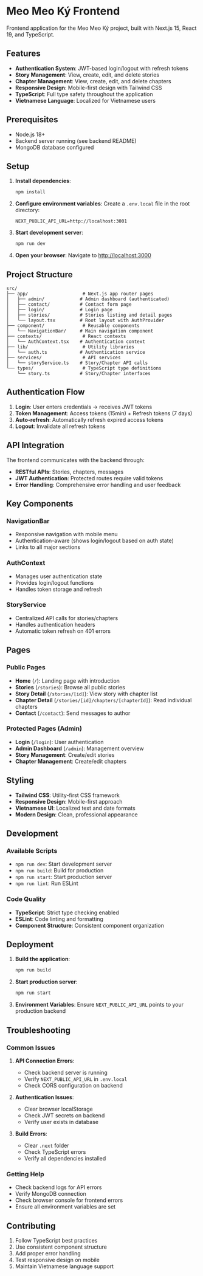 # Meo Meo Ký Frontend

Frontend application for the Meo Meo Ký project, built with Next.js 15, React 19, and TypeScript.

## Features

- **Authentication System**: JWT-based login/logout with refresh tokens
- **Story Management**: View, create, edit, and delete stories
- **Chapter Management**: View, create, edit, and delete chapters
- **Responsive Design**: Mobile-first design with Tailwind CSS
- **TypeScript**: Full type safety throughout the application
- **Vietnamese Language**: Localized for Vietnamese users

## Prerequisites

- Node.js 18+ 
- Backend server running (see backend README)
- MongoDB database configured

## Setup

1. **Install dependencies**:
   ```bash
   npm install
   ```

2. **Configure environment variables**:
   Create a `.env.local` file in the root directory:
   ```env
   NEXT_PUBLIC_API_URL=http://localhost:3001
   ```

3. **Start development server**:
   ```bash
   npm run dev
   ```

4. **Open your browser**:
   Navigate to [http://localhost:3000](http://localhost:3000)

## Project Structure

```
src/
├── app/                    # Next.js app router pages
│   ├── admin/             # Admin dashboard (authenticated)
│   ├── contact/           # Contact form page
│   ├── login/             # Login page
│   ├── stories/           # Stories listing and detail pages
│   └── layout.tsx         # Root layout with AuthProvider
├── component/              # Reusable components
│   └── NavigationBar/     # Main navigation component
├── contexts/               # React contexts
│   └── AuthContext.tsx    # Authentication context
├── lib/                    # Utility libraries
│   └── auth.ts            # Authentication service
├── services/               # API services
│   └── storyService.ts    # Story/Chapter API calls
└── types/                  # TypeScript type definitions
    └── story.ts           # Story/Chapter interfaces
```

## Authentication Flow

1. **Login**: User enters credentials → receives JWT tokens
2. **Token Management**: Access tokens (15min) + Refresh tokens (7 days)
3. **Auto-refresh**: Automatically refresh expired access tokens
4. **Logout**: Invalidate all refresh tokens

## API Integration

The frontend communicates with the backend through:
- **RESTful APIs**: Stories, chapters, messages
- **JWT Authentication**: Protected routes require valid tokens
- **Error Handling**: Comprehensive error handling and user feedback

## Key Components

### NavigationBar
- Responsive navigation with mobile menu
- Authentication-aware (shows login/logout based on auth state)
- Links to all major sections

### AuthContext
- Manages user authentication state
- Provides login/logout functions
- Handles token storage and refresh

### StoryService
- Centralized API calls for stories/chapters
- Handles authentication headers
- Automatic token refresh on 401 errors

## Pages

### Public Pages
- **Home** (`/`): Landing page with introduction
- **Stories** (`/stories`): Browse all public stories
- **Story Detail** (`/stories/[id]`): View story with chapter list
- **Chapter Detail** (`/stories/[id]/chapters/[chapterId]`): Read individual chapters
- **Contact** (`/contact`): Send messages to author

### Protected Pages (Admin)
- **Login** (`/login`): User authentication
- **Admin Dashboard** (`/admin`): Management overview
- **Story Management**: Create/edit stories
- **Chapter Management**: Create/edit chapters

## Styling

- **Tailwind CSS**: Utility-first CSS framework
- **Responsive Design**: Mobile-first approach
- **Vietnamese UI**: Localized text and date formats
- **Modern Design**: Clean, professional appearance

## Development

### Available Scripts
- `npm run dev`: Start development server
- `npm run build`: Build for production
- `npm run start`: Start production server
- `npm run lint`: Run ESLint

### Code Quality
- **TypeScript**: Strict type checking enabled
- **ESLint**: Code linting and formatting
- **Component Structure**: Consistent component organization

## Deployment

1. **Build the application**:
   ```bash
   npm run build
   ```

2. **Start production server**:
   ```bash
   npm run start
   ```

3. **Environment Variables**: Ensure `NEXT_PUBLIC_API_URL` points to your production backend

## Troubleshooting

### Common Issues

1. **API Connection Errors**:
   - Check backend server is running
   - Verify `NEXT_PUBLIC_API_URL` in `.env.local`
   - Check CORS configuration on backend

2. **Authentication Issues**:
   - Clear browser localStorage
   - Check JWT secrets on backend
   - Verify user exists in database

3. **Build Errors**:
   - Clear `.next` folder
   - Check TypeScript errors
   - Verify all dependencies installed

### Getting Help

- Check backend logs for API errors
- Verify MongoDB connection
- Check browser console for frontend errors
- Ensure all environment variables are set

## Contributing

1. Follow TypeScript best practices
2. Use consistent component structure
3. Add proper error handling
4. Test responsive design on mobile
5. Maintain Vietnamese language support
